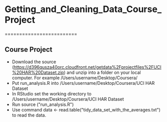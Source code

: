 # Getting_and_Cleaning_Data_Course_Project
=========================
## Course Project
* Download the source (https://d396qusza40orc.cloudfront.net/getdata%2Fprojectfiles%2FUCI%20HAR%20Dataset.zip) and unzip into a folder on your local computer. For example /Users/username/Desktop/Coursera/
* Put run_analysis.R into /Users/username/Desktop/Coursera/UCI HAR Dataset
* In RStudio set the working directory to /Users/username/Desktop/Coursera/UCI HAR Dataset
* Run source ("run_analysis.R")
* Use command data <- read.table("tidy_data_set_with_the_averages.txt") to read the data.
